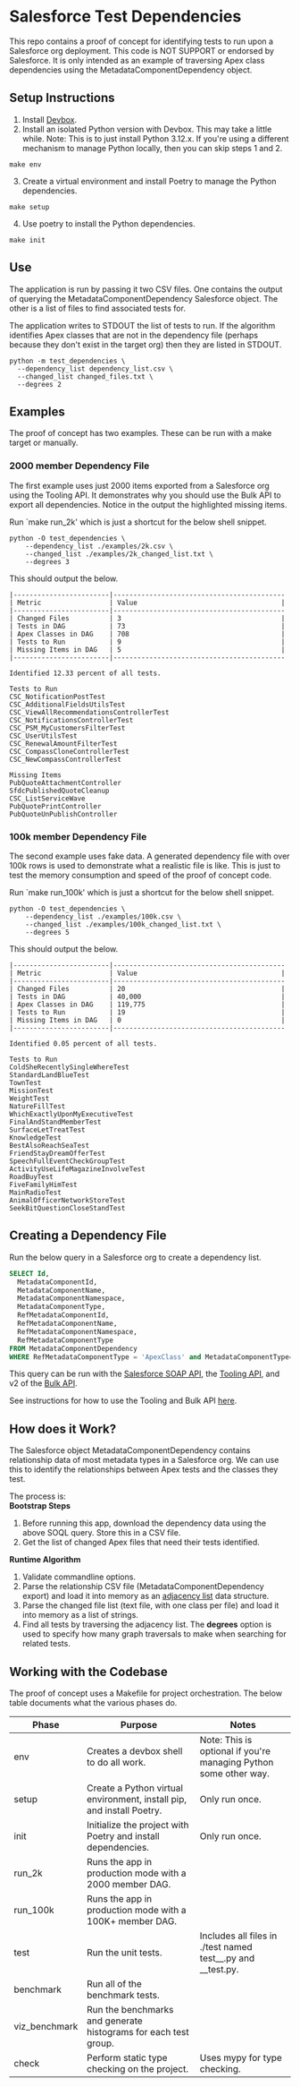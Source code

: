# Salesforce Test Dependencies

This repo contains a proof of concept for identifying tests to run upon a Salesforce
org deployment. This code is NOT SUPPORT or endorsed by Salesforce.
It is only intended as an example of traversing Apex class dependencies using the
MetadataComponentDependency object.

## Setup Instructions

1. Install [Devbox](https://www.jetpack.io/devbox/docs/quickstart/).
2. Install an isolated Python version with Devbox. This may take a little while.
   Note: This is to just install Python 3.12.x. If you're using a different
   mechanism to manage Python locally, then you can skip steps 1 and 2.

```shell
make env
```

3. Create a virtual environment and install Poetry to manage the Python dependencies.

```shell
make setup
```

4. Use poetry to install the Python dependencies.

```shell
make init
```

## Use

The application is run by passing it two CSV files. One contains the output of
querying the MetadataComponentDependency Salesforce object. The other is a list of
files to find associated tests for.

The application writes to STDOUT the list of tests to run. If the algorithm identifies Apex classes that are not in the
dependency file (perhaps because they don't exist in the target org) then they are
listed in STDOUT.

```shell
python -m test_dependencies \
  --dependency_list dependency_list.csv \
  --changed_list changed_files.txt \
  --degrees 2
```

## Examples

The proof of concept has two examples. These can be run with a make target or
manually.

### 2000 member Dependency File

The first example uses just 2000 items exported from a Salesforce org using the
Tooling API. It demonstrates why you should use the Bulk API to export all dependencies.
Notice in the output the highlighted missing items.

Run `make run_2k' which is just a shortcut for the below shell snippet.

```shell
python -O test_dependencies \
	--dependency_list ./examples/2k.csv \
	--changed_list ./examples/2k_changed_list.txt \
	--degrees 3
```

This should output the below.

```shell
|------------------------|-------------------------------------------
| Metric                 | Value                                    |
|------------------------|-------------------------------------------
| Changed Files          | 3                                        |
| Tests in DAG           | 73                                       |
| Apex Classes in DAG    | 708                                      |
| Tests to Run           | 9                                        |
| Missing Items in DAG   | 5                                        |
|------------------------|-------------------------------------------

Identified 12.33 percent of all tests.

Tests to Run
CSC_NotificationPostTest
CSC_AdditionalFieldsUtilsTest
CSC_ViewAllRecommendationsControllerTest
CSC_NotificationsControllerTest
CSC_PSM_MyCustomersFilterTest
CSC_UserUtilsTest
CSC_RenewalAmountFilterTest
CSC_CompassCloneControllerTest
CSC_NewCompassControllerTest

Missing Items
PubQuoteAttachmentController
SfdcPublishedQuoteCleanup
CSC_ListServiceWave
PubQuotePrintController
PubQuoteUnPublishController
```

### 100k member Dependency File

The second example uses fake data. A generated dependency file with over 100k
rows is used to demonstrate what a realistic file is like. This is just to
test the memory consumption and speed of the proof of concept code.

Run `make run_100k' which is just a shortcut for the below shell snippet.

```shell
python -O test_dependencies \
	--dependency_list ./examples/100k.csv \
	--changed_list ./examples/100k_changed_list.txt \
	--degrees 5
```

This should output the below.

```shell
|------------------------|-------------------------------------------
| Metric                 | Value                                    |
|------------------------|-------------------------------------------
| Changed Files          | 20                                       |
| Tests in DAG           | 40,000                                   |
| Apex Classes in DAG    | 119,775                                  |
| Tests to Run           | 19                                       |
| Missing Items in DAG   | 0                                        |
|------------------------|-------------------------------------------

Identified 0.05 percent of all tests.

Tests to Run
ColdSheRecentlySingleWhereTest
StandardLandBlueTest
TownTest
MissionTest
WeightTest
NatureFillTest
WhichExactlyUponMyExecutiveTest
FinalAndStandMemberTest
SurfaceLetTreatTest
KnowledgeTest
BestAlsoReachSeaTest
FriendStayDreamOfferTest
SpeechFullEventCheckGroupTest
ActivityUseLifeMagazineInvolveTest
RoadBuyTest
FiveFamilyHimTest
MainRadioTest
AnimalOfficerNetworkStoreTest
SeekBitQuestionCloseStandTest
```

## Creating a Dependency File

Run the below query in a Salesforce org to create a dependency list.

```sql
SELECT Id,
  MetadataComponentId,
  MetadataComponentName,
  MetadataComponentNamespace,
  MetadataComponentType,
  RefMetadataComponentId,
  RefMetadataComponentName,
  RefMetadataComponentNamespace,
  RefMetadataComponentType
FROM MetadataComponentDependency
WHERE RefMetadataComponentType = 'ApexClass' and MetadataComponentType='ApexClass'
```

This query can be run with the [Salesforce SOAP API](https://developer.salesforce.com/docs/atlas.en-us.api.meta/api/sforce_api_calls_query.htm), the [Tooling API](https://developer.salesforce.com/docs/atlas.en-us.api_tooling.meta/api_tooling/tooling_api_objects_metadatacomponentdependency.htm), and v2 of the [Bulk API](https://developer.salesforce.com/docs/atlas.en-us.api_asynch.meta/api_asynch/queries.htm).

See instructions for how to use the Tooling and Bulk API [here](https://help.salesforce.com/s/articleView?id=release-notes.rn_api_bulk_metadatacomponentdependency_beta.htm&release=226&type=5).

## How does it Work?

The Salesforce object MetadataComponentDependency contains relationship data of
most metadata types in a Salesforce org. We can use this to identify the relationships
between Apex tests and the classes they test.

The process is:  
**Bootstrap Steps**

1. Before running this app, download the dependency data using the above SOQL query. Store this in a CSV file.
2. Get the list of changed Apex files that need their tests identified.

**Runtime Algorithm**

1. Validate commandline options.
2. Parse the relationship CSV file (MetadataComponentDependency export) and load
   it into memory as an [adjacency list](https://en.wikipedia.org/wiki/Adjacency_list) data structure.
3. Parse the changed file list (text file, with one class per file) and load it into
   memory as a list of strings.
4. Find all tests by traversing the adjacency list. The **degrees** option is used
   to specify how many graph traversals to make when searching for related tests.

## Working with the Codebase

The proof of concept uses a Makefile for project orchestration. The below
table documents what the various phases do.

| Phase         | Purpose                                                               | Notes                                                            |
| ------------- | --------------------------------------------------------------------- | ---------------------------------------------------------------- |
| env           | Creates a devbox shell to do all work.                                | Note: This is optional if you're managing Python some other way. |
| setup         | Create a Python virtual environment, install pip, and install Poetry. | Only run once.                                                   |
| init          | Initialize the project with Poetry and install dependencies.          | Only run once.                                                   |
| run_2k        | Runs the app in production mode with a 2000 member DAG.               |                                                                  |
| run_100k      | Runs the app in production mode with a 100K+ member DAG.              |                                                                  |
| test          | Run the unit tests.                                                   | Includes all files in ./test named test\__.py and _\_test.py.    |
| benchmark     | Run all of the benchmark tests.                                       |                                                                  |
| viz_benchmark | Run the benchmarks and generate histograms for each test group.       |                                                                  |
| check         | Perform static type checking on the project.                          | Uses mypy for type checking.                                     |
